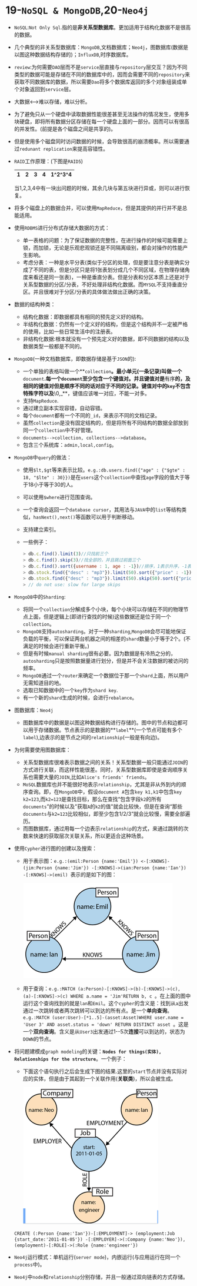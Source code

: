 # 19-`NoSQL & MongoDB`,20-`Neo4j`

- `NoSQL`:`Not Only Sql`.指的是**非关系型数据库**。更加适用于结构化数据不是很高的数据。

- 几个典型的非关系型数据库：`MongoDB`,文档数据库；`Neo4j`，图数据库(数据是以图这种数据结构存储的)；`InfluxDB`,时序数据库。

- `review`:为何需要`DAO`层而不是`service`层直接与`repository`层交互？因为不同类型的数据可能是存储在不同的数据库中的，因而会需要不同的`repository`来获取不同数据库的数据，所以需要`Dao`将多个数据库返回的多个对象组装成单个对象返回到`service`层。

- 大数据<-->难以存储，难以分析。

- 为了避免只从一个硬盘中读取数据性能很差甚至无法操作的情况发生，使用多块硬盘，即将所有数据分区存储在每一个硬盘上面的一部分。因而可以有很高的并发性。(前提是各个磁盘之间是共享的)。

- 但是使用多个磁盘同时访问数据的时候，会导致很高的崩溃概率。所以需要通过`redunant replication`来提高容错性。

- `RAID`工作原理：(下图是`RAID5`)

  | 1    | 2    | 3    | 4    | 1^2^3^4 |
  | ---- | ---- | ---- | ---- | :------ |

  当1,2,3,4中有一块出问题的时候，其余几块与第五块进行异或，则可以进行恢复。

- 将多个磁盘上的数据合并，可以使用`MapReduce`，但是其提供的并行并不是总能适用。

- 使用`RDBMS`进行分布式存储大数据的方式：

  - 单一表格的问题：为了保证数据的完整性，在进行操作的时候可能需要上锁，而加锁，无论是乐观悲观锁还是不同隔离级别，都会对操作的性能产生影响。
  - 考虑分表：一种是水平分表(类似于分区的处理，但是要注意分表是确实分成了不同的表，但是分区只是将1张表划分成几个不同区域，在物理存储角度来看还是同一张表)，一种是垂直分表。但是分表和分区本质上还是对于关系型数据的分区/分表，不好处理非结构化数据。而`MYSQL`不支持垂直分区。并且很难对于分区/分表的具体做法做出正确的决策。

- 数据的结构种类：

  - 结构化数据：即数据都具有相同的预先定义好的结构。
  - 半结构化数据：仍然有一个定义好的结构，但是这个结构并不一定被严格的使用，比如一些日常生活中的注册表。
  - 非结构化数据:根本就没有一个预先定义好的数据，即不同数据的结构以及数据类型一般都是不同的。

- `MongoDB`(一种文档数据库，即数据存储是基于`JSON`的):
  
  - 一个单独的表格叫做一个**`collection`**。最小单元(一条记录)叫做一个**`document`**.每一个`document`至少包含一个键值对。并且键值对是**有序**的，及相同的键值对但是顺序不同的话对应于不同的记录。键值对中的`key`不包含特殊字符以及**\0,_**，键值应该唯一对应，不能一对多。
  - 支持`MapReduce`.
  - 通过建立副本实现容错，自动容错。
  - 每个`document`都有一个不同的`_id`，来表示不同的文档记录。
  - 虽然`collection`是没有固定结构的，但是将所有不同结构的数据全部放到同一个`collection`中不好管理。
  - `documents-->collection, collections-->database`。
  - 包含三个系统库：`admin,local,config`。
  
- `MongoDB`中`query`的做法：
  
  - 使用`$lt,$gt`等来表示比较。`e.g.:db.users.find({"age" : {"$gte" : 18, "$lte" : 30}})`是在`users`这个`collection`中查找`age`字段的值大于等于18小于等于30的人。
  
  - 可以使用`$where`进行范围查询。
  
  - 一个查询会返回一个`database cursor`，其用法与`JAVA`中的`list`等结构类似，`hasNext(),next()`等函数可以用于判断移动。
  
  - 支持建立索引。
  
  - 一些例子：
  
    ```javascript
    > db.c.find().limit(3)//只找前三个
    > db.c.find().skip(3)//找全部的，并且跳过前面三个
    > db.c.find().sort({username : 1, age : -1})//排序，1表示升序，-1表示降序
    > db.stock.find({"desc" : "mp3"}).limit(50).sort({"price" : -1})//查找满足desc=mp3的前50条记录，并按照price降序排序
    > db.stock.find({"desc" : "mp3"}).limit(50).skip(50).sort({"price" : -1})//查找满足desc=mp3的51-100条记录，并按照price降序排序
    > // do not use: slow for large skips
    ```
  
- `MongoDB`中的`Sharding`:

  - 将同一个`collection`分解成多个小块，每个小块可以存储在不同的物理节点上面，但是逻辑上(即进行查找的时候)这些数据还是位于同一个`collection`。
  - `MongoDB`支持`autosharding`。对于一种`sharding`,`MongoDB`会尽可能地保证负载的平衡，可以保证两台机器之间的相差的`shard`数量小于等于2个。(不满足的时候会进行重新平衡。)
  - 但是有时候`manual sharding`很有必要。因为数据是有冷热之分的，`autosharding`只是按照数据量进行划分，但是并不会关注数据的被访问的频率。
  - `MongoDB`通过一个`router`来确定一个数据位于那一个`shard`上面，所以用户无需知道目的地。
  - 选取已知数据中的一个`key`作为`shard key`.
  - 有一个新的`shard`生成的时候，会进行`rebalance`。

- 图数据库：`Neo4j`

  - 图数据库中的数据是以图这种数据结构进行存储的。图中的节点和边都可以用于存储数据。节点表示的是数据的**`label`**(一个节点可能有多个`label`),边表示的是节点之间的`relationship`(一般是有向边)。

- 为何需要使用图数据库：

  - 关系型数据库很难表示数据之间的关系！关系型数据一般只能通过`JOIN`的方式进行关联，而这样性能很差。同时，关系型数据库即使是查询顺序关系也需要大量的`JOIN`,比如`Alice's friends' friends`。
  - `MoSQL`数据库也并不能很好地表示`relationship`，尤其是非从外到内的顺序查询。即，在`MongoDB`中，假设`document A`包含`key k1,k1`中包含`key k2=123`,而`k2=123`是查找目标，那么在查找“包含字段`k2`的所有`documents`”的时候以及"获取`A`的`k2`的值"就会比较快，但是在查询“那些`documents`与`k2=123`比较相似，即至少包含1/2/3”就会比较慢，需要全部遍历。
  - 而图数据库，通过用每一个边表示`relationship`的方式，来通过跳转的次数来快速的获取层次关联关系，所以更适合这种场景。

- 使用`Cypher`进行图的创建以及搜索：

  - 用于表示图：`e.g.:(emil:Person {name:'Emil'}) <-[:KNOWS]-(jim:Person {name:'Jim'}) -[:KNOWS]->(ian:Person {name:'Ian'}) -[:KNOWS]->(emil) `表示的是如下的图：

    ![20_1.png](.\20_1.png)

  - 用于查询：`e.g.:MATCH (a:Person)-[:KNOWS]->(b)-[:KNOWS]->(c), (a)-[:KNOWS]->(c) WHERE a.name = 'Jim'RETURN b, c `。在上面的图中运行这个查询找到的就是`lan`和`Emil`。这个`cypher`的含义是：找到从`a`出发通过一次跳转或者两次跳转可以到达的所有点。是一个**单向查询**。`e.g.:MATCH (user:User)-[*1..5]-(asset:Asset)WHERE user.name = 'User 3' AND asset.status = 'down' RETURN DISTINCT asset `。这是一个**双向查询**。含义是从`User3`出发通过1--5次**连接**可以到达的，状态为`DOWN`的节点。

- 将问题建模成`graph modeling`的关键：**`Nodes for things(实体), Relationships for the structure`**。一个例子：

  - 下面这个语句执行之后会生成下图的结果.这里的`start`节点并没有实际对应的实体，但是由于其起到一个关联作用(**关联类**)，所以会被生成。

    ![20_2.png](.\20_2.png)

  ```
  CREATE (:Person {name:'Ian'})-[:EMPLOYMENT]-> (employment:Job {start_date:'2011-01-05'}) -[:EMPLOYER]->(:Company {name:'Neo'}), (employment)-[:ROLE]->(:Role {name:'engineer'})
  ```

- `Neo4j`运行模式：单机运行(`server mode`)，内嵌运行(与应用运行在同一个`process`中)。

- `Neo4j`中`node`和`relationship`分别存储，并且一般通过双向链表的方式存储。